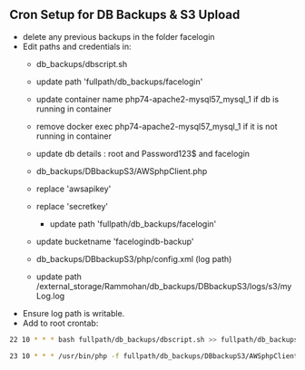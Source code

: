 ## Cron Setup for DB Backups & S3 Upload
- delete any previous backups in the folder facelogin
- Edit paths and credentials in:
    - db_backups/dbscript.sh
   	- update path 'fullpath/db_backups/facelogin'
   	- update container name php74-apache2-mysql57_mysql_1 if db is running in container
   	- remove docker exec php74-apache2-mysql57_mysql_1  if it is not running in container
   	- update db details : root and Password123$ and facelogin 
   	
    - db_backups/DBbackupS3/AWSphpClient.php
	- replace 'awsapikey'
	- replace 'secretkey'
    	- update path 'fullpath/db_backups/facelogin'
	- update bucketname 'facelogindb-backup'
	
    - db_backups/DBbackupS3/php/config.xml (log path)
	- update path   /external_storage/Rammohan/db_backups/DBbackupS3/logs/s3/myLog.log
- Ensure log path is writable.
- Add to root crontab:
```bash
22 10 * * * bash fullpath/db_backups/dbscript.sh >> fullpath/db_backups/facelogin/cronlog.txt 2>&1

23 10 * * * /usr/bin/php -f fullpath/db_backups/DBbackupS3/AWSphpClient.php >> fullpath/db_backups/facelogin/cronlog.txt 2>&1
```

